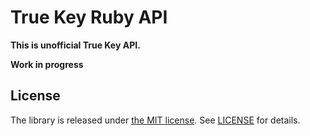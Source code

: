 True Key Ruby API
=======================

**This is unofficial True Key API.**

**Work in progress**

License
-------

The library is released under [the MIT license][mit]. See [LICENSE][license] for details.

[mit]: http://www.opensource.org/licenses/mit-license.php
[license]: LICENSE
